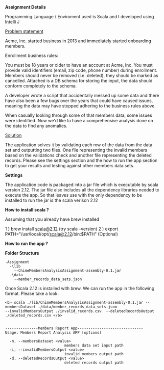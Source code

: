 <b>Assignment Details</b>

Programming Language / Enviroment used is Scala and I developed using Intelli J

<u>Problem statement</u>

Acme, Inc. started business in 2013 and immediately started onboarding members.  

Enrollment business rules:

You must be 18 years or older to have an account at Acme, Inc.
You must provide valid identifiers (email, zip code, phone number) during enrollment.
Members should never be removed (i.e. deleted), they should be marked as cancelled.
Attached is a DB schema for storing the input, the data should conform completely to the schema.

A developer wrote a script that accidentally messed up some data and there have also been a few bugs over the years that could 
have caused issues, meaning the data may have stopped adhering to the business rules above.

When casually looking through some of that members data, some issues were identified. Now we'd like to have a comprehensive 
analysis done on the data to find any anomalies.

<u>Solution</u>

The application solves it by validating each row of the data from the data set and outputting two files. One file representing
the invalid members based on the validations check and another file representing the deleted records. Please see the settings section and the how to run the app section to get your results and testing against other members data sets.


<b>Settings</b>

The application code is packaged into a jar file which is executable by scala version 2.12. The jar file also includes 
all the dependency libraries needed to execute the app. So that leaves use with the only dependency to be installed to run
the jar is the scala verison 2.12

<b> How to install scala ? </b> 

Assuming that you already have brew installed

1 ) brew install scala@2.12 (try scala -version)
2 ) export PATH="/usr/local/opt/scala@2.12/bin:$PATH" (Optional)


<b> How to run the app ? </b> 

<b>Folder Structure</b>
```
-Assignment
  -\lib
    --ChimeMembersAnalysisAssignment-assembly-0.1.jar
  -\data
    --member_records_data_sets.json
```

Once Scala 2.12 is installed with brew. We can run the app in the following format. Please take a look.
```
<b> scala ./lib/ChimeMembersAnalysisAssignment-assembly-0.1.jar --membersDataset ./data/member_records_data_sets.json 
--invalidMembersOutput ./invalid_records.csv  --deletedRecordsOutput ./deleted_records.csv </b>
```

```

---------------Members Report App------------------------------
Usage: Members Report Analysis APP [options]

  -m, --membersDataset <value>
                           members data set input path
  -i, --invalidMembersOutput <value>
                           invalid members output path
  -d, --deletedRecordsOutput <value>
                           deleted records output path
```
